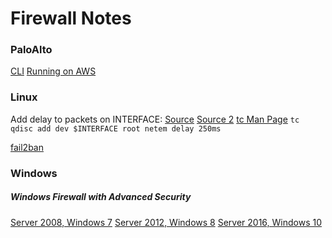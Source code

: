 # Firewall Notes

### PaloAlto
[CLI](https://www.paloaltonetworks.com/documentation/61/pan-os/pan-os/device-management/use-the-command-line-interface-cli)
[Running on AWS](https://www.paloaltonetworks.com/products/secure-the-network/virtualized-next-generation-firewall/vm-series-for-aws)

### Linux
Add delay to packets on INTERFACE: [Source](https://superuser.com/questions/173751/how-to-deliberately-introduce-a-delay-for-incoming-udp-packets) [Source 2](http://bencane.com/2012/07/16/tc-adding-simulated-network-latency-to-your-linux-server/) [tc Man Page](http://www.lartc.org/manpages/tc.txt)
`tc qdisc add dev $INTERFACE root netem delay 250ms`

[fail2ban](https://github.com/fail2ban/fail2ban)

### Windows

##### Windows Firewall with Advanced Security
[Server 2008, Windows 7](https://technet.microsoft.com/en-us/library/cc754274(v=ws.11).aspx)
[Server 2012, Windows 8](https://technet.microsoft.com/en-us/library/hh831365(v=ws.11).aspx)
[Server 2016, Windows 10](https://technet.microsoft.com/en-us/itpro/windows/keep-secure/windows-firewall-with-advanced-security)
